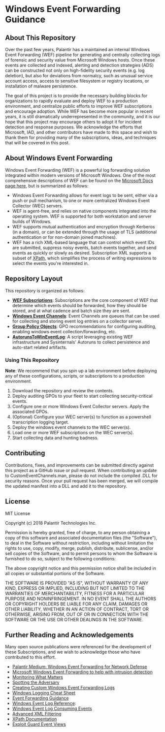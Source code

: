 # Windows Event Forwarding Guidance

## About This Repository
Over the past few years, Palantir has a maintained an internal Windows Event Forwarding (WEF) pipeline for generating and centrally collecting logs of forensic and security value from Microsoft Windows hosts. Once these events are collected and indexed, alerting and detection strategies (ADS) can be constructed not only on high-fidelity security events (e.g. log deletion), but also for deviations from normalcy, such as unusual service account access, access to sensitive filesystem or registry locations, or installation of malware persistence.

The goal of this project is to provide the necessary building blocks for organizations to rapidly evaluate and deploy WEF to a production environment, and centralize public efforts to improve WEF subscriptions and encourage adoption. While WEF has become more popular in recent years, it is still dramatically underrepresented in the community, and it is our hope that this project may encourage others to adopt it for incident detection and response purposes. We acknowledge the efforts that Microsoft, IAD, and other contributors have made to this space and wish to thank them for providing many of the subscriptions, ideas, and techniques that will be covered in this post.

## About Windows Event Forwarding
Windows Event Forwarding (WEF) is a powerful log forwarding solution integrated within modern versions of Microsoft Windows. One of the most comprehensive descriptions of WEF can be found on the [Microsoft Docs page here](https://docs.microsoft.com/en-us/windows/threat-protection/use-windows-event-forwarding-to-assist-in-instrusion-detection), but is summarized as follows:

* Windows Event Forwarding allows for event logs to be sent, either via a push or pull mechanism, to one or more centralized Windows Event Collector (WEC) servers.
* WEF is agent-free, and relies on native components integrated into the operating system. WEF is supported for both workstation and server builds of Windows.
* WEF supports mutual authentication and encryption through Kerberos (in a domain), or can be extended through the usage of TLS (additional authentication or for non-domain joined machines).
* WEF has a rich XML-based language that can control which event IDs are submitted, suppress noisy events, batch events together, and send events as quickly or slowly as desired. Subscription XML supports a subset of [XPath](https://msdn.microsoft.com/en-us/library/windows/desktop/dd996910(v=vs.85).aspx#limitations), which simplifies the process of writing expressions to select the events you're interested in.

## Repository Layout
This repository is organized as follows:
* [**WEF Subscriptions**](./wef-subscriptions/): Subscriptions are the core component of WEF that determine which events should be forwarded, how they should be stored, and at what cadence and batch size they are sent.
* [**Windows Event Channels**](./windows-event-channels/): Event Channels are queues that can be used for collecting and storing event log entries on a collector server.
* [**Group Policy Objects**](./group-policy-objects/): GPO recommendations for configuring auditing, enabling windows event collection/forwarding, etc.
* [**AutorunsToWinEventLog**](./AutorunsToWinEventLog/): A script leveraging existing WEF infrastructure and Sysinternals' Autoruns to collect persistence and auto-start related artifacts.

### Using This Repository
**Note**: We recommend that you spin up a lab environment before deploying any of these configurations, scripts, or subscriptions to a production environment.

1. Download the repository and review the contents.
2. Deploy auditing GPOs to your fleet to start collecting security-critical events.
3. Configure one or more Windows Event Collector servers. Apply the associated GPOs.
4. (Optional) Configure your WEC server(s) to function as a powershell transcription logging target.
5. Deploy the windows event channels to the WEC server(s).
6. Load one or more WEF subscriptions on the WEC server(s).
7. Start collecting data and hunting badness.

## Contributing
Contributions, fixes, and improvements can be submitted directly against this project as a GitHub issue or pull request. When contributing an update to CustomEventChannels.man, please do not include the compiled .DLL for security reasons. Once your pull request has been merged, we will compile the updated manifest into a DLL and add it to the repository. 

## License
MIT License

Copyright (c) 2018 Palantir Technologies Inc.

Permission is hereby granted, free of charge, to any person obtaining a copy
of this software and associated documentation files (the "Software"), to deal
in the Software without restriction, including without limitation the rights
to use, copy, modify, merge, publish, distribute, sublicense, and/or sell
copies of the Software, and to permit persons to whom the Software is
furnished to do so, subject to the following conditions:

The above copyright notice and this permission notice shall be included in all
copies or substantial portions of the Software.

THE SOFTWARE IS PROVIDED "AS IS", WITHOUT WARRANTY OF ANY KIND, EXPRESS OR
IMPLIED, INCLUDING BUT NOT LIMITED TO THE WARRANTIES OF MERCHANTABILITY,
FITNESS FOR A PARTICULAR PURPOSE AND NONINFRINGEMENT. IN NO EVENT SHALL THE
AUTHORS OR COPYRIGHT HOLDERS BE LIABLE FOR ANY CLAIM, DAMAGES OR OTHER
LIABILITY, WHETHER IN AN ACTION OF CONTRACT, TORT OR OTHERWISE, ARISING FROM,
OUT OF OR IN CONNECTION WITH THE SOFTWARE OR THE USE OR OTHER DEALINGS IN THE
SOFTWARE.

## Further Reading and Acknowledgements

Many open source publications were referenced for the development of these Subscriptions, and we wish to acknowledge those who have contributed to this effort.

* [Palantir Medium: Windows Event Forwarding for Network Defense](https://medium.com/@palantir/windows-event-forwarding-for-network-defense-cb208d5ff86f)
* [Microsoft Windows Event Forwarding to help with intrusion detection](https://docs.microsoft.com/en-us/windows/threat-protection/use-windows-event-forwarding-to-assist-in-instrusion-detection)
* [Monitoring What Matters](https://blogs.technet.microsoft.com/jepayne/2015/11/23/monitoring-what-matters-windows-event-forwarding-for-everyone-even-if-you-already-have-a-siem/)
* [Spotting the Adversary](https://www.iad.gov/iad/library/reports/spotting-the-adversary-with-windows-event-log-monitoring.cfm)
* [Creating Custom Windows Event Forwarding Logs](https://blogs.technet.microsoft.com/russellt/2016/05/18/creating-custom-windows-event-forwarding-logs/)
* [Windows Logging Cheat Sheet](https://static1.squarespace.com/static/552092d5e4b0661088167e5c/t/580595db9f745688bc7477f6/1476761074992/Windows+Logging+Cheat+Sheet_ver_Oct_2016.pdf)
* [Event Forwarding Guidance](https://github.com/iadgov/Event-Forwarding-Guidance/)
* [Windows Event Log Reference](https://msdn.microsoft.com/en-us/library/aa385785(v=vs.85).aspx):
* [Windows Event Log Consuming Events](https://msdn.microsoft.com/en-us/library/dd996910(v=vs.85).aspx)
* [Advanced XML Filtering](https://blogs.technet.microsoft.com/askds/2011/09/26/advanced-xml-filtering-in-the-windows-event-viewer/)
* [XPath Documentation](https://www.w3.org/TR/xpath/)
* [Exploit Guard Event Views](https://docs.microsoft.com/en-us/windows/threat-protection/windows-defender-exploit-guard/event-views-exploit-guard)

